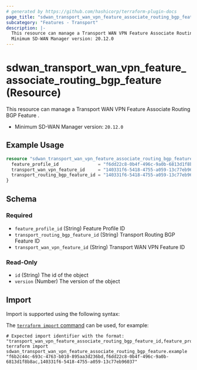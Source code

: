 ```yaml
---
# generated by https://github.com/hashicorp/terraform-plugin-docs
page_title: "sdwan_transport_wan_vpn_feature_associate_routing_bgp_feature Resource - terraform-provider-sdwan"
subcategory: "Features - Transport"
description: |-
  This resource can manage a Transport WAN VPN Feature Associate Routing BGP Feature .
  Minimum SD-WAN Manager version: 20.12.0
---
```


# sdwan_transport_wan_vpn_feature_associate_routing_bgp_feature (Resource)

This resource can manage a Transport WAN VPN Feature Associate Routing BGP Feature .
  - Minimum SD-WAN Manager version: `20.12.0`

## Example Usage

```terraform
resource "sdwan_transport_wan_vpn_feature_associate_routing_bgp_feature" "example" {
  feature_profile_id               = "f6dd22c8-0b4f-496c-9a0b-6813d1f8b8ac"
  transport_wan_vpn_feature_id     = "140331f6-5418-4755-a059-13c77eb96037"
  transport_routing_bgp_feature_id = "140331f6-5418-4755-a059-13c77eb96037"
}
```

<!-- schema generated by tfplugindocs -->
## Schema

### Required

- `feature_profile_id` (String) Feature Profile ID
- `transport_routing_bgp_feature_id` (String) Transport Routing BGP Feature ID
- `transport_wan_vpn_feature_id` (String) Transport WAN VPN Feature ID

### Read-Only

- `id` (String) The id of the object
- `version` (Number) The version of the object

## Import

Import is supported using the following syntax:

The [`terraform import` command](https://developer.hashicorp.com/terraform/cli/commands/import) can be used, for example:

```shell
# Expected import identifier with the format: "transport_wan_vpn_feature_associate_routing_bgp_feature_id,feature_profile_id,transport_wan_vpn_feature_id"
terraform import sdwan_transport_wan_vpn_feature_associate_routing_bgp_feature.example "f6b2c44c-693c-4763-b010-895aa3d236bd,f6dd22c8-0b4f-496c-9a0b-6813d1f8b8ac,140331f6-5418-4755-a059-13c77eb96037"
```
